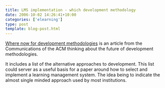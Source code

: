 ```yaml
---
title: LMS implementation - which development methodology
date: 2006-10-02 14:26:41+10:00
categories: ['elearning']
type: post
template: blog-post.html
---
```

[Where now for development methodologies](http://doi.acm.org/10.1145/602421.602423) is an article from the Communications of the ACM thinking about the future of development methodologies.

It includes a list of the alternative approaches to development. This list could server as a useful basis for a paper around how to select and implement a learning management system. The idea being to indicate the almost single minded approach used by most institutions.
